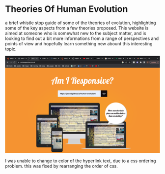 # Theories Of Human Evolution
a brief whistle stop guide of some of the theories of evolution, highlighting some of the key aspects from a few theories
proposed. This website is aimed at someone who is somewhat new to the subject matter, and is looking to find out a bit 
more informations from a range of perspectives and points of view and hopefully learn something new abount this interesting topic.

![screen shot of website on different size screens](/assets/images/am%20i%20responsive.png)













I was unable to change to color of the hyperlink text, due to a css ordering problem. this was fixed by rearranging the order of css.